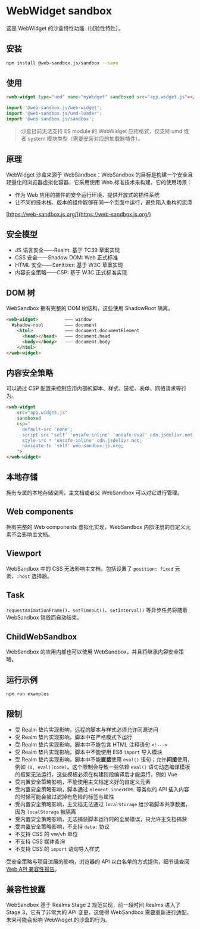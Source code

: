 # WebWidget sandbox

这是 WebWidget 的沙盒特性功能（试验性特性）。

## 安装

```bash
npm install @web-sandbox.js/sandbox --save
```

## 使用

```html
<web-widget type="umd" name="myWidget" sandboxed src="app.widget.js"></web-widget>
```

```js
import '@web-sandbox.js/web-widget';
import '@web-sandbox.js/umd-loader';
import '@web-sandbox.js/sandbox';
```

> 沙盒目前无法支持 ES module 的 WebWidget 应用格式，仅支持 umd 或者 system 模块类型（需要安装对应的加载器插件）。

## 原理

WebWidget 沙盒来源于 WebSandbox：WebSandbox 的目标是构建一个安全且轻量化的浏览器虚拟化容器，它采用使用 Web 标准技术来构建，它的使用场景：

* 作为 Web 应用的插件的安全运行环境、提供开放式的插件系统
* 让不同的技术栈、版本的组件能够在同一个页面中运行，避免陷入重构的泥潭

[https://web-sandbox.js.org/](https://web-sandbox.js.org/)

## 安全模型

* JS 语言安全——Realm: 基于 TC39 草案实现
* CSS 安全——Shadow DOM: Web 正式标准
* HTML 安全——Sanitizer: 基于 W3C 草案实现
* 内容安全策略——CSP: 基于 W3C 正式标准实现

## DOM 树

WebSandbox 拥有完整的 DOM 树结构，这些使用 ShadowRoot 隔离。

```html
<web-widget>          ——— window
  #shadow-root        ——— document
    <html>            ——— document.documentElement
      <head></head>   ——— document.head
      <body></body>   ——— document.body
    </html>
</web-widget>
```

## 内容安全策略

可以通过 CSP 配置来控制应用内部的脚本、样式、链接、表单、网络请求等行为。

```html
<web-widget
    src="app.widget.js"
    sandboxed
    csp="
      default-src 'none';
      script-src 'self' 'unsafe-inline' 'unsafe-eval' cdn.jsdelivr.net;
      style-src * 'unsafe-inline' cdn.jsdelivr.net;
      navigate-to 'self' web-sandbox.js.org;
    ">
</web-widget>
```

## 本地存储

拥有专属的本地存储空间，主文档或者父 WebSandbox 可以对它进行管理。

## Web components

拥有完整的 Web components 虚拟化实现，WebSandbox 内部注册的自定义元素不会影响主文档。

## Viewport

WebSandbox 中的 CSS 无法影响主文档，包括设置了 `position: fixed` 元素、`:host` 选择器。

## Task

`requestAnimationFrame()`、`setTimeout()`、`setInterval()` 等异步任务将随着 WebSandbox 销毁而自动结束。

## ChildWebSandbox

WebSandbox 的应用内部也可以使用 WebSandbox，并且将继承内容安全策略。

## 运行示例

```bash
npm run examples
```

## 限制

* 受 Realm 垫片实现影响，远程的脚本与样式必须允许同源访问
* 受 Realm 垫片实现影响，脚本中在严格模式下运行
* 受 Realm 垫片实现影响，脚本中不能包含 HTML 注释语句 `<!--->`
* 受 Realm 垫片实现影响，脚本中不能使用 ES6 `import` 导入模块
* 受 Realm 垫片实现影响，脚本中不能**直接**使用 `eval()` 语句；允许**间接**使用，例如 `(0, eval)(code)`。这个限制会导致一些依赖 `eval()` 语句动态编译模板的框架无法运行，这些模板必须在构建阶段编译后才能运行，例如 Vue
* 受内置安全策略影响，不能使用主文档定义好的自定义元素
* 受内置安全策略影响，脚本通过 `element.innerHTML` 等类似的 API 插入内容的时候可能会被过滤掉有危险的标签与属性
* 受内置安全策略影响，主文档无法通过 `localStorage` 给沙箱脚本共享数据，因为 `localStorage` 被隔离
* 受内置安全策略影响，无法捕获脚本运行时的全局错误，只允许主文档捕获
* 受内置安全策略影响，不支持 `data:` 协议
* 不支持 CSS 的 vw/vh 单位
* 不支持 CSS 媒体查询
* 不支持 CSS 的 `import` 语句导入样式

受安全策略与项目进展的影响，浏览器的 API 以白名单的方式提供，细节请查阅 [Web API 兼容性报告](https://web-sandbox.js.org/docs/web-compat/)。

## 兼容性披露

WebSandbox 基于 Realms Stage 2 规范实现，前一段时间 Realms 进入了 Stage 3，它有了非常大的 API 变更，这使得 WebSandbox 需要重新进行适配，未来可能会影响 WebWidget 的沙盒的行为。